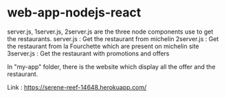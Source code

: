 # web-app-nodejs-react

server.js, 1server.js, 2server.js are the three node components use to get the restaurants. 
server.js : Get the restaurant from michelin
2server.js : Get the restaurant from la Fourchette which are present on michelin site
3server.js : Get the restaurant with promotions and offers

In "my-app" folder, there is the website which display all the offer and the restaurant. 

Link : https://serene-reef-14648.herokuapp.com/
